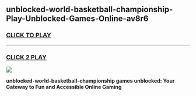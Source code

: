 
## unblocked-world-basketball-championship-Play-Unblocked-Games-Online-av8r6
<h3>
<a href="https://premium76.site?title=unblocked-world-basketball-championship&ref=25A">CLICK TO PLAY</a></h3>
<hr>

<h3>
<a href="https://premium76.site?title=unblocked-world-basketball-championship&ref=25A">CLICK 2 PLAY</a>
  
</h3>

<a href="https://premium76.site?title=unblocked-world-basketball-championship&ref=25A"><img src="https://clearcache.store/games.png"></a>


**unblocked-world-basketball-championship games unblocked: Your Gateway to Fun and Accessible Online Gaming**
